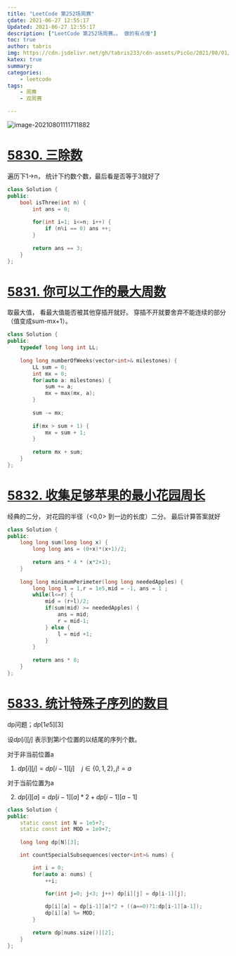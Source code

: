 ```yaml
---
title: "LeetCode 第252场周赛"
çdate: 2021-06-27 12:55:17
Updated: 2021-06-27 12:55:17
description: ["LeetCode 第252场周赛。。 做的有点慢"]
toc: true
author: tabris
img: https://cdn.jsdelivr.net/gh/tabris233/cdn-assets/PicGo/2021/08/01/20210801111711.png
katex: true
summary:
categories:
    - leetcode
tags:
    - 周赛
    - 双周赛

---
```


![image-20210801111711882](https://cdn.jsdelivr.net/gh/tabris233/cdn-assets/PicGo/2021/08/01/20210801111711.png)

# [5830. 三除数](https://leetcode-cn.com/contest/weekly-contest-252/problems/three-divisors/)

遍历下1->n， 统计下约数个数，最后看是否等于3就好了

```cpp
class Solution {
public:
    bool isThree(int n) {
        int ans = 0;
        
        for(int i=1; i<=n; i++) {
            if (n%i == 0) ans ++;
        }
        
        return ans == 3;
    }
};
```

# [5831. 你可以工作的最大周数](https://leetcode-cn.com/contest/weekly-contest-252/problems/maximum-number-of-weeks-for-which-you-can-work/)

取最大值， 看最大值能否被其他穿插开就好。 穿插不开就要舍弃不能连续的部分（值变成sum-mx+1）。

```cpp
class Solution {
public:
    typedef long long int LL;
    
    long long numberOfWeeks(vector<int>& milestones) {
        LL sum = 0;
        int mx = 0;
        for(auto a: milestones) {
            sum += a;
            mx = max(mx, a);
        }
        
        sum -= mx;
        
        if(mx > sum + 1) {
            mx = sum + 1;
        }
        
        return mx + sum;
    }
};
```

# [5832. 收集足够苹果的最小花园周长](https://leetcode-cn.com/contest/weekly-contest-252/problems/minimum-garden-perimeter-to-collect-enough-apples/)

经典的二分， 对花园的半径（<0,0> 到一边的长度）二分。 最后计算答案就好

```cpp
class Solution {
public:
    long long sum(long long x) {
        long long ans = (0+x)*(x+1)/2;
        
        return ans * 4 * (x*2+1);
    }
    
    long long minimumPerimeter(long long neededApples) {
        long long l = 1,r = 1e5,mid = -1, ans = 1 ;
        while(l<=r) {
            mid = (r+l)/2;
            if(sum(mid) >= neededApples) {
                ans = mid;
                r = mid-1;
            } else {
                l = mid +1;
            }
        }
        
        return ans * 8;
    }
};
```

# [5833. 统计特殊子序列的数目](https://leetcode-cn.com/contest/weekly-contest-252/problems/count-number-of-special-subsequences/)

dp问题；$dp[1e5][3]$

设$dp[i][j]$ 表示到第$i$个位置的以结尾的序列个数。



对于非当前位置a

1.  $dp[i][j] = dp[i-1][j]$ $\ \ \ j \in \{0, 1,2\}, j != a$

对于当前位置为a 

2.  $dp[i][a] = dp[i-1][a]*2 + dp[i-1][a-1]$



```cpp
class Solution {
public:
    static const int N = 1e5+7;
    static const int MOD = 1e9+7;
    
    long long dp[N][3];

    int countSpecialSubsequences(vector<int>& nums) {

        int i = 0;
        for(auto a: nums) {
            ++i;

            for(int j=0; j<3; j++) dp[i][j] = dp[i-1][j];
            
            dp[i][a] = dp[i-1][a]*2 + ((a==0)?1:dp[i-1][a-1]);
            dp[i][a] %= MOD;
        }
        
        return dp[nums.size()][2];
    }
};
```

